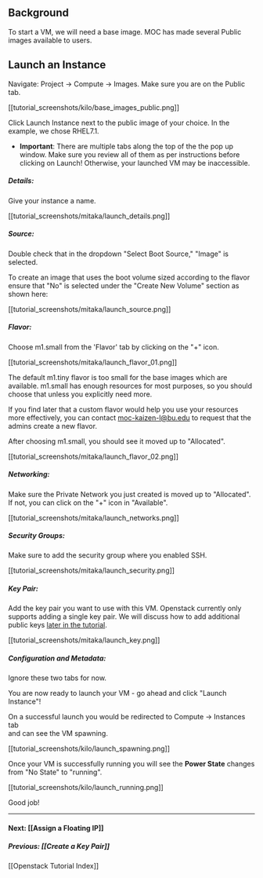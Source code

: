 ## Background

To start a VM, we will need a base image.  MOC has made several Public images available to users. 

## Launch an Instance
Navigate: Project -> Compute -> Images.  Make sure you are on the Public tab.

[[tutorial_screenshots/kilo/base_images_public.png]]

Click Launch Instance next to the public image of your choice.  In the example, we chose RHEL7.1.  

* **Important**: There are multiple tabs along the top of the the pop up window.  Make sure you review all of them as per instructions before clicking on Launch!  Otherwise, your launched VM may be inaccessible.

##### Details:  
Give your instance a name.

[[tutorial_screenshots/mitaka/launch_details.png]]

##### Source:
Double check that in the dropdown "Select Boot Source," "Image" is selected.

To create an image that uses the boot volume sized according to the flavor ensure that "No" is selected under the "Create New Volume" section as shown here:

[[tutorial_screenshots/mitaka/launch_source.png]]


##### Flavor:  
Choose m1.small from the 'Flavor' tab by clicking on the "+" icon.
 
[[tutorial_screenshots/mitaka/launch_flavor_01.png]]

The default m1.tiny flavor is too small for the base images which are available.  m1.small has enough resources for most purposes, so you should choose that unless you explicitly need more.  

If you find later that a custom flavor would help you use your resources more effectively, you can contact moc-kaizen-l@bu.edu to request that the admins create a new flavor.

After choosing m1.small, you should see it moved up to "Allocated".

[[tutorial_screenshots/mitaka/launch_flavor_02.png]]

##### Networking:
Make sure the Private Network you just created is moved up to "Allocated". If not, you can click on the "+" icon in "Available".

[[tutorial_screenshots/mitaka/launch_networks.png]]

##### Security Groups:
Make sure to add the security group where you enabled SSH.

[[tutorial_screenshots/mitaka/launch_security.png]]

##### Key Pair:
Add the key pair you want to use with this VM.  Openstack currently only supports adding a single key pair. We will discuss how to add additional public keys [later in the tutorial](https://github.com/CCI-MOC/moc-public/wiki/SSH-to-Cloud-VM#more-ssh-keys).

[[tutorial_screenshots/mitaka/launch_key.png]]

##### Configuration and Metadata:
Ignore these two tabs for now.

You are now ready to launch your VM - go ahead and click "Launch Instance"!

On a successful launch you would be redirected to Compute -> Instances tab  
and can see the VM spawning.  

[[tutorial_screenshots/kilo/launch_spawning.png]]

Once your VM is successfully running you will see the **Power State** changes from
"No State" to "running".  

[[tutorial_screenshots/kilo/launch_running.png]]  

Good job!

***

#### Next: [[Assign a Floating IP]]
##### Previous: [[Create a Key Pair]]
[[Openstack Tutorial Index]]